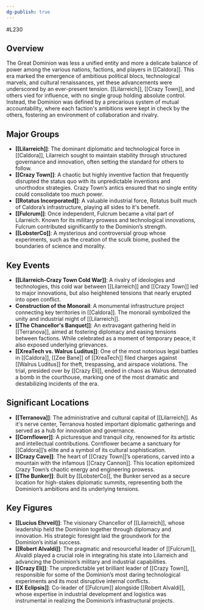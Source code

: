 ```yaml
---
dg-publish: true
---
```

#L230 
## Overview

The Great Dominion was less a unified entity and more a delicate balance of power among the various nations, factions, and players in [[Caldora]]. This era marked the emergence of ambitious political blocs, technological marvels, and cultural renaissances, yet these advancements were underscored by an ever-present tension. [[Lilarreich]], [[Crazy Town]], and others vied for influence, with no single group holding absolute control. Instead, the Dominion was defined by a precarious system of mutual accountability, where each faction's ambitions were kept in check by the others, fostering an environment of collaboration and rivalry.

## Major Groups

- **[[Lilarreich]]**: The dominant diplomatic and technological force in [[Caldora]], Lilarreich sought to maintain stability through structured governance and innovation, often setting the standard for others to follow.
- **[[Crazy Town]]**: A chaotic but highly inventive faction that frequently disrupted the status quo with its unpredictable inventions and unorthodox strategies. Crazy Town’s antics ensured that no single entity could consolidate too much power.
- **[[Rotatus Incorporated]]**: A valuable industrial force, Rotatus built much of Caldora’s infrastructure, playing all sides to it's benefit.
- **[[Fulcrum]]**: Once independent, Fulcrum became a vital part of Lilarreich. Known for its military prowess and technological innovations, Fulcrum contributed significantly to the Dominion’s strength.
- **[[LobsterCo]]**: A mysterious and controversial group whose experiments, such as the creation of the sculk biome, pushed the boundaries of science and morality.

## Key Events

- **[[Lilarreich-Crazy Town Cold War]]**: A rivalry of ideologies and technologies, this cold war between [[Lilarreich]] and [[Crazy Town]] led to major innovations, but also heightened tensions that nearly erupted into open conflict.
- **Construction of the Monorail**: A monumental infrastructure project connecting key territories in [[Caldora]]. The monorail symbolized the unity and industrial might of [[Lilarreich]].
- **[[The Chancellor's Banquet]]**: An extravagant gathering held in [[Terranova]], aimed at fostering diplomacy and easing tensions between factions. While celebrated as a moment of temporary peace, it also exposed underlying grievances.
- **[[XreaTech vs. Walrus Luditus]]**: One of the most notorious legal battles in [[Caldora]], [[Zee Bane]] of [[XreaTech]] filed charges against [[Walrus Luditus]] for theft, trespassing, and airspace violations. The trial, presided over by [[Crazy Eli]], ended in chaos as Walrus detonated a bomb in the courthouse, marking one of the most dramatic and destabilizing incidents of the era.

## Significant Locations

- **[[Terranova]]**: The administrative and cultural capital of [[Lilarreich]]. As it's nerve center, Terranova hosted important diplomatic gatherings and served as a hub for innovation and governance.
- **[[Cornflower]]**: A picturesque and tranquil city, renowned for its artistic and intellectual contributions. Cornflower became a sanctuary for [[Caldora]]’s elite and a symbol of its cultural sophistication.
- **[[Crazy Cave]]**: The heart of [[Crazy Town]]’s operations, carved into a mountain with the infamous [[Crazy Cannon]]. This location epitomized Crazy Town’s chaotic energy and engineering prowess.
- **[[The Bunker]]**: Built by [[LobsterCo]], the Bunker served as a secure location for high-stakes diplomatic summits, representing both the Dominion’s ambitions and its underlying tensions.

## Key Figures

- **[[Lucius Ehrveil]]**: The visionary Chancellor of [[Lilarreich]], whose leadership held the Dominion together through diplomacy and innovation. His strategic foresight laid the groundwork for the Dominion’s initial success.
- **[[Robert Alvaldi]]**: The pragmatic and resourceful leader of [[Fulcrum]], Alvaldi played a crucial role in integrating his state into Lilarreich and advancing the Dominion’s military and industrial capabilities.
- **[[Crazy Eli]]**: The unpredictable yet brilliant leader of [[Crazy Town]], responsible for some of the Dominion’s most daring technological experiments and its most disruptive internal conflicts.
- **[[X Eclipsis]]**: Co-leader of [[Fulcrum]] alongside [[Robert Alvaldi]], whose expertise in industrial development and logistics was instrumental in realizing the Dominion’s infrastructural projects.